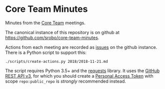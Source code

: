 # Core Team Minutes

Minutes from the [Core Team][core-team] meetings.

The canonical instance of this repository is on github at
https://github.com/srobo/core-team-minutes.

Actions from each meeting are recorded as [issues][github-issues] on the github
instance. There is a Python script to support this:
```
./scripts/create-actions.py 2018/2018-11-21.md
```
The script requires Python 3.5+ and the [requests][python-requests] library. It
uses the [GitHub REST API v3][github-rest-api], for which you should create a
[Personal Access Token][api-tokens] with scope `repo:public_repo` is _strongly_
recommended instead.

[core-team]: https://srobo.gitbook.io/ops-manual/annual-robotics-competition/core-team
[github-issues]: https://github.com/srobo/core-team-minutes/issues
[python-requests]: https://pypi.org/project/requests
[github-rest-api]: https://developer.github.com/v3/issues/
[api-tokens]: https://blog.github.com/2013-05-16-personal-api-tokens/
